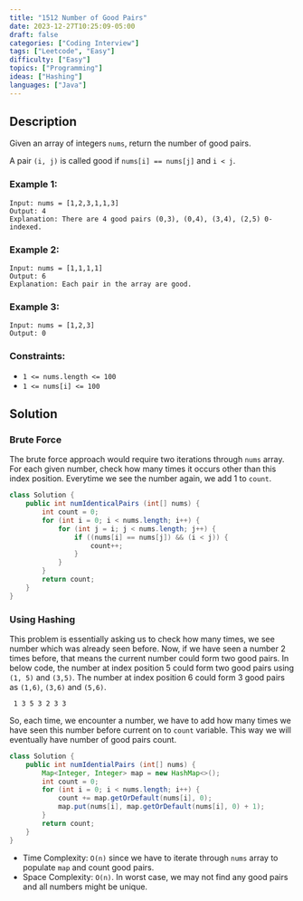 ```yaml
---
title: "1512 Number of Good Pairs"
date: 2023-12-27T10:25:09-05:00
draft: false
categories: ["Coding Interview"]
tags: ["Leetcode", "Easy"]
difficulty: ["Easy"]
topics: ["Programming"]
ideas: ["Hashing"]
languages: ["Java"]
---
```


## Description

Given an array of integers `nums`, return the number of good pairs.

A pair `(i, j)` is called good if `nums[i] == nums[j]` and `i < j`.


### Example 1:

```
Input: nums = [1,2,3,1,1,3]
Output: 4
Explanation: There are 4 good pairs (0,3), (0,4), (3,4), (2,5) 0-indexed.
```

### Example 2:

```
Input: nums = [1,1,1,1]
Output: 6
Explanation: Each pair in the array are good.
```

### Example 3:

```
Input: nums = [1,2,3]
Output: 0
```

### Constraints:

- `1 <= nums.length <= 100`
- `1 <= nums[i] <= 100`

## Solution

### Brute Force

The brute force approach would require two iterations through `nums` array. For each given number, check how many times it occurs other than this index position. Everytime we see the number again, we add 1 to `count`.

```java
class Solution {
    public int numIdenticalPairs (int[] nums) {
        int count = 0;
        for (int i = 0; i < nums.length; i++) {
            for (int j = i; j < nums.length; j++) {
                if ((nums[i] == nums[j]) && (i < j)) {
                    count++;
                }
            }
        }
        return count;
    }
}
```

### Using Hashing

This problem is essentially asking us to check how many times, we see number which was already seen before. Now, if we have seen a number 2 times before, that means the current number could form two good pairs. In below code, the number at index position 5 could form two good pairs using `(1, 5)` and `(3,5)`. The number at index position 6 could form 3 good pairs as `(1,6)`, `(3,6)` and `(5,6)`. 

```
 1 3 5 3 2 3 3
```

So, each time, we encounter a number, we have to add how many times we have seen this number before current on to `count` variable. This way we will eventually have number of good pairs count.

```java
class Solution {
    public int numIdentialPairs (int[] nums) {
        Map<Integer, Integer> map = new HashMap<>();
        int count = 0;
        for (int i = 0; i < nums.length; i++) {
            count += map.getOrDefault(nums[i], 0);
            map.put(nums[i], map.getOrDefault(nums[i], 0) + 1);
        }
        return count;
    }
}
```

- Time Complexity: `O(n)` since we have to iterate through `nums` array to populate `map` and count good pairs.
- Space Complexity: `O(n)`. In worst case, we may not find any good pairs and all numbers might be unique.